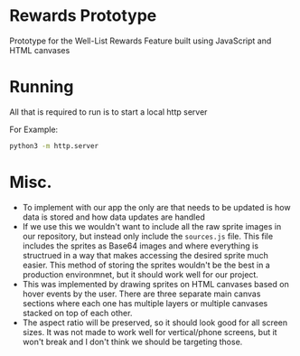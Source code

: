 # Rewards Prototype
Prototype for the Well-List Rewards Feature built using JavaScript and HTML canvases

# Running
All that is required to run is to start a local http server

For Example:
```sh
python3 -m http.server
```

# Misc.
- To implement with our app the only are that needs to be updated is how data is stored and how data updates are handled
- If we use this we wouldn't want to include all the raw sprite images in our repository, but instead only include the `sources.js` file. This file includes the sprites as Base64 images and where everything is structrued in a way that makes accessing the desired sprite much easier. This method of storing the sprites wouldn't be the best in a production environmnet, but it should work well for our project.
- This was implemented by drawing sprites on HTML canvases based on hover events by the user. There are three separate main canvas sections where each one has multiple layers or multiple canvases stacked on top of each other.
- The aspect ratio will be preserved, so it should look good for all screen sizes. It was not made to work well for vertical/phone screens, but it won't break and I don't think we should be targeting those.
